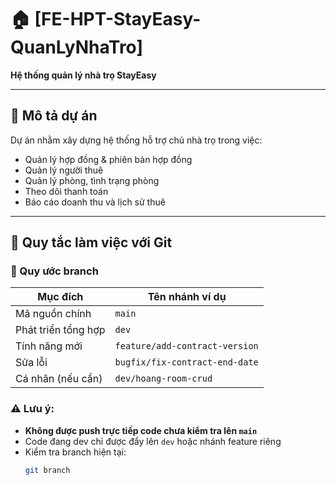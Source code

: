 # 🏠 [FE-HPT-StayEasy-QuanLyNhaTro]
**Hệ thống quản lý nhà trọ StayEasy**

---

## 🧾 Mô tả dự án
Dự án nhằm xây dựng hệ thống hỗ trợ chủ nhà trọ trong việc:
- Quản lý hợp đồng & phiên bản hợp đồng
- Quản lý người thuê
- Quản lý phòng, tình trạng phòng
- Theo dõi thanh toán
- Báo cáo doanh thu và lịch sử thuê

---

## 🚀 Quy tắc làm việc với Git

### 🔀 Quy ước branch
| Mục đích                  | Tên nhánh ví dụ                  |
|---------------------------|----------------------------------|
| Mã nguồn chính             | `main`                           |
| Phát triển tổng hợp       | `dev`                            |
| Tính năng mới             | `feature/add-contract-version`   |
| Sửa lỗi                   | `bugfix/fix-contract-end-date`   |
| Cá nhân (nếu cần)         | `dev/hoang-room-crud`            |

### ⚠️ Lưu ý:
- **Không được push trực tiếp code chưa kiểm tra lên `main`**
- Code đang dev chỉ được đẩy lên `dev` hoặc nhánh feature riêng
- Kiểm tra branch hiện tại:
  ```bash
  git branch
